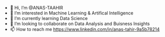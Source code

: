 - 👋 Hi, I’m @ANAS-TAAHIR
- 👀 I’m interested in Machine Learning & Artifical Intelligence
- 🌱 I’m currently learning Data Science 
- 💞️ I’m looking to collaborate on Data Analysis and Buisness Insights
- 📫 How to reach me https://www.linkedin.com/in/anas-tahir-9a5b78214
